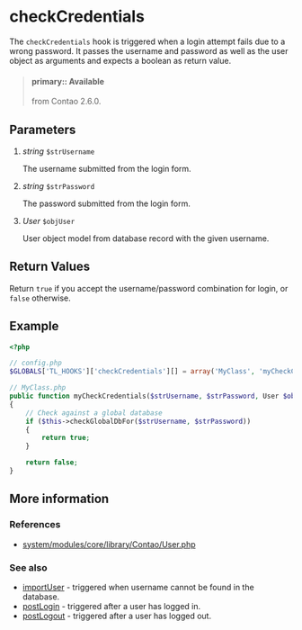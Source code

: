 # checkCredentials

The `checkCredentials` hook is triggered when a login attempt fails due to a wrong
password. It passes the username and password as well as the user object as
arguments and expects a boolean as return value.

> #### primary:: Available   
> from Contao 2.6.0.


## Parameters

1. *string* `$strUsername`

    The username submitted from the login form.

2. *string* `$strPassword`

    The password submitted from the login form.

3. *User* `$objUser`

    User object model from database record with the given username.


## Return Values

Return `true` if you accept the username/password combination for login, or `false` otherwise.


## Example

```php
<?php

// config.php
$GLOBALS['TL_HOOKS']['checkCredentials'][] = array('MyClass', 'myCheckCredentials');

// MyClass.php
public function myCheckCredentials($strUsername, $strPassword, User $objUser)
{
    // Check against a global database
    if ($this->checkGlobalDbFor($strUsername, $strPassword))
    {
        return true;
    }

    return false;
}
```


## More information


### References

- [system/modules/core/library/Contao/User.php](https://github.com/contao/core/blob/3.5.0/system/modules/core/library/Contao/User.php#L405-L418)


### See also

- [importUser](importUser.md) - triggered when username cannot be found in the database.
- [postLogin](postLogin.md) - triggered after a user has logged in.
- [postLogout](postLogout.md) - triggered after a user has logged out.
